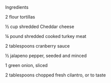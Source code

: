Ingredients

2 flour tortillas

½ cup shredded Cheddar cheese

¼ pound shredded cooked turkey meat

2 tablespoons cranberry sauce

½ jalapeno pepper, seeded and minced

1 green onion, sliced

2 tablespoons chopped fresh cilantro, or to taste
